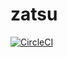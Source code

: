 # zatsu  
[![CircleCI](https://circleci.com/gh/yagi2/zatsu.svg?style=svg)](https://circleci.com/gh/yagi2/zatsu)